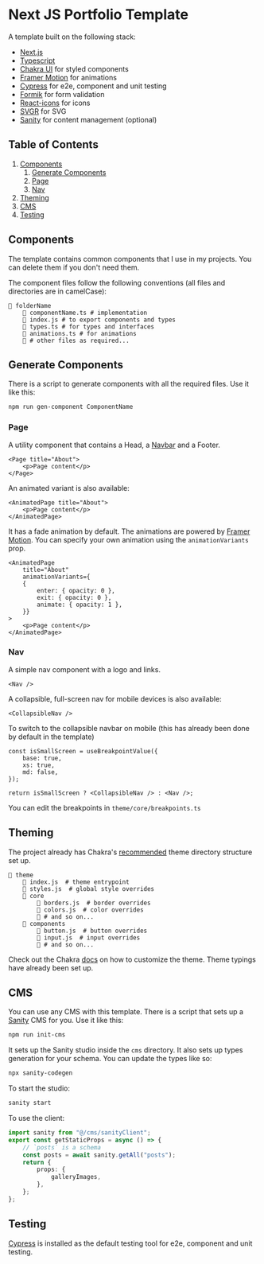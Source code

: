 # Next JS Portfolio Template

A template built on the following stack:

-   [Next.js](https://nextjs.org/)
-   [Typescript](https://www.typescriptlang.org/)
-   [Chakra UI](https://chakra-ui.com/) for styled components
-   [Framer Motion](https://framer.com/motion/) for animations
-   [Cypress](https://cypress.io/) for e2e, component and unit testing
-   [Formik](https://jaredpalmer.com/formik/) for form validation
-   [React-icons](https://react-icons.netlify.com/) for icons
-   [SVGR](https://react-svgr.com/) for SVG
-   [Sanity](https://www.sanity.io/) for content management (optional)

## Table of Contents

1. [Components](#components)
    1. [Generate Components](#generate-components)
    1. [Page](#page)
    1. [Nav](#nav)
1. [Theming](#theming)
1. [CMS](#cms)
1. [Testing](#testing)

## Components

The template contains common components that I use in my projects. You can delete them if you don't need them.

The component files follow the following conventions (all files and directories are in camelCase):

```
📁 folderName
    📄 componentName.ts # implementation
    📄 index.js # to export components and types
    📄 types.ts # for types and interfaces
    📄 animations.ts # for animations
    📄 # other files as required...
```

## Generate Components

There is a script to generate components with all the required files. Use it like this:

```bash
npm run gen-component ComponentName
```

### Page

A utility component that contains a Head, a [Navbar](#nav) and a Footer.

```tsx
<Page title="About">
    <p>Page content</p>
</Page>
```

An animated variant is also available:

```tsx
<AnimatedPage title="About">
    <p>Page content</p>
</AnimatedPage>
```

It has a fade animation by default. The animations are powered by [Framer Motion](https://framer.com/motion/). You can specify your own animation using the `animationVariants` prop.

```tsx
<AnimatedPage
    title="About"
    animationVariants={
    {
        enter: { opacity: 0 },
        exit: { opacity: 0 },
        animate: { opacity: 1 },
    }}
>
    <p>Page content</p>
</AnimatedPage>
```

### Nav

A simple nav component with a logo and links.

```tsx
<Nav />
```

A collapsible, full-screen nav for mobile devices is also available:

```tsx
<CollapsibleNav />
```

To switch to the collapsible navbar on mobile (this has already been done by default in the template)

```tsx
const isSmallScreen = useBreakpointValue({
    base: true,
    xs: true,
    md: false,
});

return isSmallScreen ? <CollapsibleNav /> : <Nav />;
```

You can edit the breakpoints in `theme/core/breakpoints.ts`

## Theming

The project already has Chakra's [recommended](https://chakra-ui.com/docs/styled-system/customize-theme#scaling-out-your-project) theme directory structure set up.

```
📁 theme
    📄 index.js  # theme entrypoint
    📄 styles.js  # global style overrides
    📁 core
        📄 borders.js  # border overrides
        📄 colors.js  # color overrides
        📄 # and so on...
    📁 components
        📄 button.js  # button overrides
        📄 input.js  # input overrides
        📄 # and so on...
```

Check out the Chakra [docs](https://chakra-ui.com/docs/styled-system/customize-theme) on how to customize the theme.
Theme typings have already been set up.

## CMS

You can use any CMS with this template. There is a script that sets up a [Sanity](https://www.sanity.io/) CMS for you. Use it like this:

```bash
npm run init-cms
```

It sets up the Sanity studio inside the `cms` directory. It also sets up types generation for your schema. You can update the types like so:

```bash
npx sanity-codegen
```

To start the studio:

```bash
sanity start
```

To use the client:

```ts
import sanity from "@/cms/sanityClient";
export const getStaticProps = async () => {
    // `posts` is a schema
    const posts = await sanity.getAll("posts");
    return {
        props: {
            galleryImages,
        },
    };
};
```

## Testing

[Cypress](https://cypress.io/) is installed as the default testing tool for e2e, component and unit testing.
